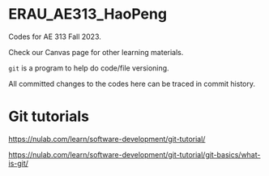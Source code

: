 # ERAU_AE313_HaoPeng

Codes for AE 313 Fall 2023.

Check our Canvas page for other learning materials.

`git` is a program to help do code/file versioning.

All committed changes to the codes here can be traced in commit history.

# Git tutorials

https://nulab.com/learn/software-development/git-tutorial/

https://nulab.com/learn/software-development/git-tutorial/git-basics/what-is-git/
